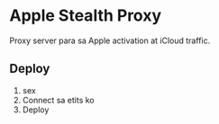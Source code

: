 # Apple Stealth Proxy
Proxy server para sa Apple activation at iCloud traffic.

## Deploy
1. sex 
2. Connect sa etits ko
3. Deploy

